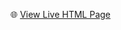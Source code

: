 🌐 [View Live HTML Page](https://dkanawat.github.io/RFM-Customer-Segmentation/rfm-segmentation.html)


